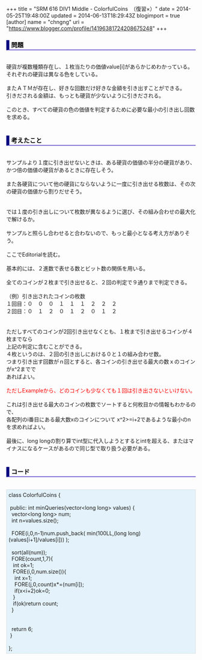 +++
title = "SRM 616 DIV1 Middle - ColorfulCoins　（復習×）"
date = 2014-05-25T19:48:00Z
updated = 2014-06-13T18:29:43Z
blogimport = true 
[author]
	name = "chngng"
	uri = "https://www.blogger.com/profile/14196381724208675248"
+++

<div dir="ltr" style="text-align: left;" trbidi="on"><h3 style="border-bottom: 2px solid slateblue; border-left: 8px solid navy; color: black; padding: 0px 0px 1px 5px;">問題 </h3><br />硬貨が複数種類存在し、１枚当たりの価値value[i]があらかじめわかっている。<br />それぞれの硬貨は異なる色をしている。<br /><br />またＡＴＭが存在し、好きな回数だけ好きな金額を引き出すことができる。<br />引きだされる金額は、もっとも硬貨が少ないように引きだされる。<br /><br />このとき、すべての硬貨の色の価値を判定するために必要な最小の引き出し回数を求める。<br /><br /><h3 style="border-bottom: 2px solid slateblue; border-left: 8px solid navy; color: black; padding: 0px 0px 1px 5px;">考えたこと</h3><br />サンプルより１度に引き出せないときは、ある硬貨の価値の半分の硬貨があり、かつ倍の価値の硬貨があるときに存在しそう。<br /><br />また各硬貨について他の硬貨にならないように一度に引き出せる枚数は、その次の硬貨の価値から割りだせそう。<br /><br /><br />では１度の引き出しについて枚数が異なるように選び、その組み合わせの最大化で解けるか。<br /><br />サンプルと照らし合わせると合わないので、もっと最小となる考え方がありそう。<br /><br />ここでEditorialを読む。<br /><br />基本的には、２進数で表せる数とビット数の関係を用いる。<br /><br />全てのコインが２枚まで引き出せると、２回の判定で９通りまで判定できる。<br /><br />（例）引き出されたコインの枚数<br />１回目：０　０　０　１　１　１　２　２　２<br />２回目：０　１　２　０　１　２　０　１　２<br /><br /><br />ただしすべてのコインが2回引き出せなくとも、１枚まで引き出せるコインが４枚までなら<br />上記の判定に含むことができる。<br />４枚というのは、２回の引き出しにおける０と１の組み合わせ数。<br />つまり引き出す回数がｎ回とすると、各コインの引き出せる最大の数ｘのコインがx^2までで<br />あればよい。<br /><br /><span style="color: red;">ただしExampleから、どのコインも少なくても１回は引き出さないといけない。</span><br /><br />これは引き出せる最大のコインの枚数でソートすると何枚目かの情報もわかるので、<br />各配列のi番目にある最大数xのコインについて x^2&gt;=i+2であるような最小のnを求めればよい。<br /><br />最後に、long longの割り算でint型に代入しようとするとintを超える、またはマイナスになるケースがあるので同じ型で取り扱う必要がある。<br /><br /><h3 style="border-bottom: 2px solid slateblue; border-left: 8px solid navy; color: black; padding: 0px 0px 1px 5px;">コード </h3><br /><div style="background-color: #e3f2fb; border: 1px dotted #CCCCCC; padding: 5px;">class ColorfulCoins {<br /><br /><span class="Apple-tab-span" style="white-space: pre;"> </span>public: int minQueries(vector&lt;long long&gt; values) {<br /><span class="Apple-tab-span" style="white-space: pre;">  </span>vector&lt;long long&gt; num;<br /><span class="Apple-tab-span" style="white-space: pre;">  </span>int n=values.size();<br /><br /><span class="Apple-tab-span" style="white-space: pre;">  </span>FORE(i,0,n-1)num.push_back( min(100LL,(long long)(values[i+1]/values[i])) );<br /><br /><span class="Apple-tab-span" style="white-space: pre;">  </span>sort(all(num));<br /><span class="Apple-tab-span" style="white-space: pre;">  </span>FORE(count,1,7){<br /><span class="Apple-tab-span" style="white-space: pre;">   </span>int ok=1;<br /><span class="Apple-tab-span" style="white-space: pre;">   </span>FORE(i,0,num.size()){<br /><span class="Apple-tab-span" style="white-space: pre;">    </span>int x=1;<br /><span class="Apple-tab-span" style="white-space: pre;">    </span>FORE(j,0,count)x*=(num[i]);<br /><span class="Apple-tab-span" style="white-space: pre;">    </span>if(x&lt;i+2)ok=0;<br /><span class="Apple-tab-span" style="white-space: pre;">   </span>}<br /><span class="Apple-tab-span" style="white-space: pre;">   </span>if(ok)return count;<br /><span class="Apple-tab-span" style="white-space: pre;">  </span>}<br /><br /><br /><span class="Apple-tab-span" style="white-space: pre;">  </span>return 6;<br /><span class="Apple-tab-span" style="white-space: pre;"> </span>}<br /><br />};</div></div>
